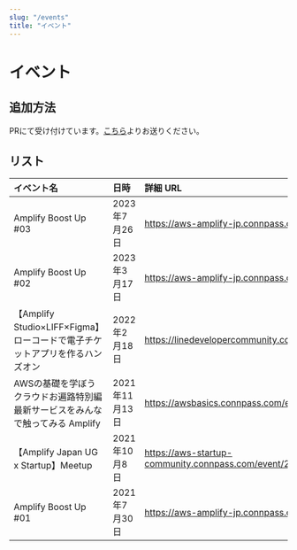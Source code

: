 ```yaml
---
slug: "/events"
title: "イベント"
---
```


# イベント

## 追加方法

PRにて受け付けています。[こちら](https://github.com/aws-amplify-jp/aws-amplify-jp.github.io)よりお送りください。

## リスト

| イベント名           | 日時               | 詳細 URL                                          |
| :------------------- | :----------------- | :------------------------------------------------ |
| Amplify Boost Up #03 | 2023年7月26日 | https://aws-amplify-jp.connpass.com/event/284533/ |
| Amplify Boost Up #02 | 2023年3月17日 | https://aws-amplify-jp.connpass.com/event/273121/ |
|【Amplify Studio×LIFF×Figma】ローコードで電子チケットアプリを作るハンズオン| 2022年2月18日 | https://linedevelopercommunity.connpass.com/event/237286/ |
|AWSの基礎を学ぼう クラウドお遍路特別編 最新サービスをみんなで触ってみる Amplify | 2021年11月13日 | https://awsbasics.connpass.com/event/227711/ |
|【Amplify Japan UG x Startup】Meetup | 2021年10月8日 | https://aws-startup-community.connpass.com/event/221176/ |
| Amplify Boost Up #01 | 2021年7月30日 | https://aws-amplify-jp.connpass.com/event/217715/ |
